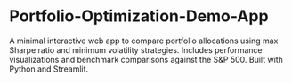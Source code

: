 # Portfolio-Optimization-Demo-App
A minimal interactive web app to compare portfolio allocations using max Sharpe ratio and minimum volatility strategies. Includes performance visualizations and benchmark comparisons against the S&amp;P 500. Built with Python and Streamlit.
